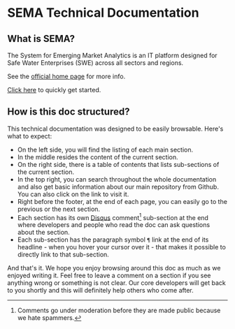 # SEMA Technical Documentation

## What is SEMA?

The System for Emerging Market Analytics is an IT platform designed for Safe Water Enterprises (SWE) across all sectors and regions.

See the <a href="http://semawater.org" target="_blank">official home page</a> for more info.

[Click here](/getting-started) to quickly get started.

## How is this doc structured?

This technical documentation was designed to be easily browsable. Here's what to expect:

- On the left side, you will find the listing of each main section.
- In the middle resides the content of the current section.
- On the right side, there is a table of contents that lists sub-sections of the current section.
- In the top right, you can search throughout the whole documentation and also get basic information about our main repository from Github. You can also click on the link to visit it.
- Right before the footer, at the end of each page, you can easily go to the previous or the next section.
- Each section has its own <a href="https://disqus.com" target="_blank">Disqus</a> comment[^about-comments] sub-section at the end where developers and people who read the doc can ask questions about the section.
- Each sub-section has the paragraph symbol `¶` link at the end of its headline - when you hover your cursor over it - that makes it possible to directly link to that sub-section.

And that's it. We hope you enjoy browsing around this doc as much as we enjoyed writing it. Feel free to leave a comment on a section if you see anything wrong or something is not clear. Our core developers will get back to you shortly and this will definitely help others who come after.

[^about-comments]: Comments go under moderation before they are made public because we hate spammers.